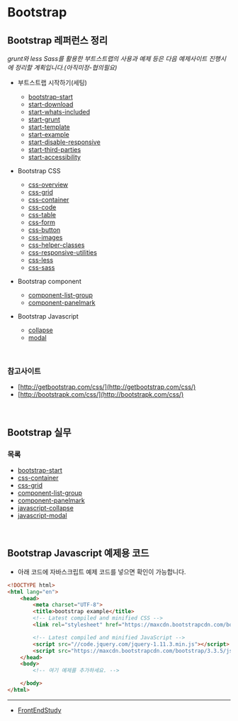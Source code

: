 ﻿# Bootstrap 




## Bootstrap 레퍼런스 정리

*grunt와 less Sass를 활용한 부트스트랩의 사용과 예제 등은 다음 예제사이트 진행시에 정리할 계획입니다.(아직미정-협의필요)*

- 부트스트랩 시작하기(세팅)   
    - [bootstrap-start](docs/bootstrap-start.md)  
    - [start-download](#)  
    - [start-whats-included](#)  
    - [start-grunt](docs/start-grunt.md)  
    - [start-template](docs/start-template.md)  
    - [start-example](docs/start-example.md)  
    - [start-disable-responsive](#)  
    - [start-third-parties](#)  
    - [start-accessibility](#)  

- Bootstrap CSS    
    - [css-overview](#)  
    - [css-grid](docs/css-grid.md)  
    - [css-container](docs/css-container.md)  
    - [css-code](#)  
    - [css-table](docs/css-table.md)  
    - [css-form](docs/css-form.md)  
    - [css-button](#)  
    - [css-images](docs/css-images.md)  
    - [css-helper-classes](docs/css-helper-classes.md)  
    - [css-responsive-utilities](docs/css-responsive-utilities.md)  
    - [css-less](docs/css-less.md)  
    - [css-sass](docs/css-sass.md)

- Bootstrap component   
    - [component-list-group](docs/component-list-group.md)  
    - [component-panelmark](docs/component-panelmark.md)

- Bootstrap Javascript   
    - [collapse](docs/javascript-collapse.md)  
    - [modal](docs/javascript-modal.md)  


<br>

### 참고사이트
  - [http://getbootstrap.com/css/](http://getbootstrap.com/css/)    
  - [http://bootstrapk.com/css/](http://bootstrapk.com/css/)


<br>


## Bootstrap 실무
  
### 목록

* [bootstrap-start](docs/bootstrap-start.md)
* [css-container](docs/css-container.md)
* [css-grid](docs/css-grid.md)
* [component-list-group](docs/component-list-group.md)
* [component-panelmark](docs/component-panelmark.md)  
* [javascript-collapse](docs/javascript-collapse.md)
* [javascript-modal](docs/javascript-modal.md)


<br>


## Bootstrap Javascript 예제용 코드

- 아래 코드에 자바스크립트 예제 코드를 넣으면 확인이 가능합니다.


```html
<!DOCTYPE html>
<html lang="en">
    <head>
        <meta charset="UTF-8">
        <title>bootstrap example</title>
        <!-- Latest compiled and minified CSS -->
        <link rel="stylesheet" href="https://maxcdn.bootstrapcdn.com/bootstrap/3.3.5/css/bootstrap.min.css" integrity="sha512-dTfge/zgoMYpP7QbHy4gWMEGsbsdZeCXz7irItjcC3sPUFtf0kuFbDz/ixG7ArTxmDjLXDmezHubeNikyKGVyQ==" crossorigin="anonymous">

        <!-- Latest compiled and minified JavaScript -->
        <script src="//code.jquery.com/jquery-1.11.3.min.js"></script>
        <script src="https://maxcdn.bootstrapcdn.com/bootstrap/3.3.5/js/bootstrap.min.js" integrity="sha512-K1qjQ+NcF2TYO/eI3M6v8EiNYZfA95pQumfvcVrTHtwQVDG+aHRqLi/ETn2uB+1JqwYqVG3LIvdm9lj6imS/pQ==" crossorigin="anonymous"></script>
    </head>
    <body>
        <!-- 여기 예제를 추가하세요. -->

    </body>
</html>
```


----


* [FrontEndStudy](../../../../)

